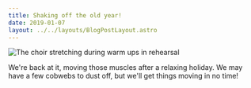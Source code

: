 ```yaml
---
title: Shaking off the old year!
date: 2019-01-07
layout: ../../layouts/BlogPostLayout.astro
---
```

![The choir stretching during warm ups in rehearsal](/images/20190108_190151.jpg)

We're back at it, moving those muscles after a relaxing holiday. We may have a few cobwebs to dust off, but we'll get things moving in no time!
